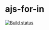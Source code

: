 # ajs-for-in
[![Build status](https://ci.appveyor.com/api/projects/status/c894a80uv68lcya3?svg=true)](https://ci.appveyor.com/project/Di-sole/ajs-for-in)
